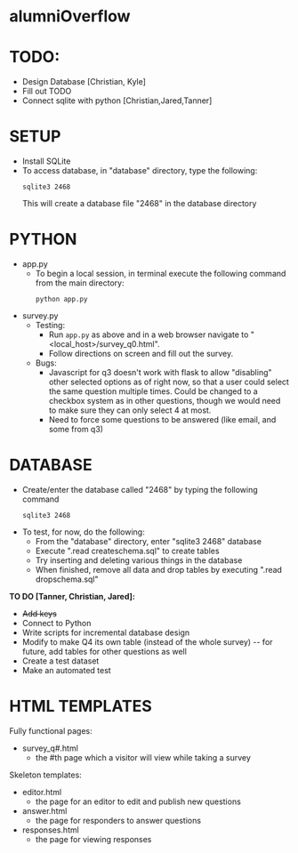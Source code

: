 # alumniOverflow

# TODO:
  * Design Database [Christian, Kyle]
  * Fill out TODO
  * Connect sqlite with python [Christian,Jared,Tanner]

# SETUP
  * Install SQLite
  * To access database, in "database" directory, type the following:
    ```
    sqlite3 2468
    ```
    This will create a database file "2468" in the database directory
    
# PYTHON
  * app.py
    * To begin a local session, in terminal execute the following command from the main directory:
      ```
      python app.py
      ```  
  * survey.py
    * Testing:
      * Run `app.py` as above and in a web browser navigate to "<local_host>/survey_q0.html".
      * Follow directions on screen and fill out the survey.
    * Bugs: 
      * Javascript for q3 doesn't work with flask to allow "disabling" other selected options as of right now, so that a user could select the same question multiple times. Could be changed to a checkbox system as in other questions, though we would need to make sure they can only select 4 at most.
      * Need to force some questions to be answered (like email, and some from q3)
    
# DATABASE
  * Create/enter the database called "2468" by typing the following command
    ```
    sqlite3 2468
    ```
  * To test, for now, do the following:
    * From the "database" directory, enter "sqlite3 2468" database
    * Execute ".read createschema.sql" to create tables
    * Try inserting and deleting various things in the database
    * When finished, remove all data and drop tables by executing ".read dropschema.sql"
  
  __TO DO [Tanner, Christian, Jared]:__
  * ~~Add keys~~
  * Connect to Python
  * Write scripts for incremental database design
  * Modify to make Q4 its own table (instead of the whole survey) -- for future, add tables for other questions as well
  * Create a test dataset
  * Make an automated test

# HTML TEMPLATES
Fully functional pages:
  * survey_q#.html
    * the #th page which a visitor will view while taking a survey
    
Skeleton templates:
  * editor.html
    * the page for an editor to edit and publish new questions
  * answer.html
    * the page for responders to answer questions
  * responses.html
    * the page for viewing responses
